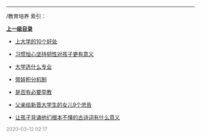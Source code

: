 
----

/教育培养 索引：


**[上一级目录]()**

- [上大学的10个好处](/教育培养/上大学的10个好处)

- [习惯恒心坚持韧性对孩子更有意义](/教育培养/习惯恒心坚持韧性对孩子更有意义)

- [大学选什么专业](/教育培养/大学选什么专业)

- [带娃积分机制](/教育培养/带娃积分机制)

- [是否有必要早教](/教育培养/是否有必要早教)

- [父亲给新晋大学生的女儿9个忠告](/教育培养/父亲给新晋大学生的女儿9个忠告)

- [让孩子背诵他们根本不懂的古诗词有什么意义](/教育培养/让孩子背诵他们根本不懂的古诗词有什么意义)


<font size=2 color='grey'> 2020-03-12 02:17 </font>